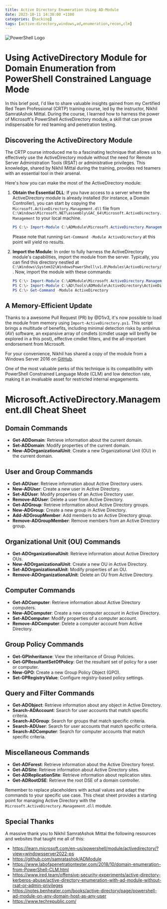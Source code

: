 ```yaml
---
title: Active Directory Enumeration Using AD-Module 
date: 2023-10-11 14:30:00 +1100
categories: [hacking]
tags: [active-directory,windows,ad,enumeration,recon,clm]
---
```


![PowerShell Logo](https://www.techrepublic.com/wp-content/uploads/2020/09/powershell.jpg)


# Using ActiveDirectory Module for Domain Enumeration from PowerShell Constrained Language Mode

In this brief post, I'd like to share valuable insights gained from my Certified Red Team Professional (CRTP) training course, led by the instructor, Nikhil SamratAshok Mittal. During the course, I learned how to harness the power of Microsoft's PowerShell ActiveDirectory module, a skill that can prove indispensable for red teaming and penetration testing.

## Discovering the ActiveDirectory Module

The CRTP course introduced me to a fascinating technique that allows us to effectively use the ActiveDirectory module without the need for Remote Server Administration Tools (RSAT) or administrative privileges. This knowledge, shared by Nikhil Mittal during the training, provides red teamers with an essential tool in their arsenal.

Here's how you can make the most of the ActiveDirectory module:

1. **Obtain the Essential DLL**: If you have access to a server where the ActiveDirectory module is already installed (for instance, a Domain Controller), you can start by copying the `Microsoft.ActiveDirectory.Management.dll` file from `C:\Windows\Microsoft.NET\assembly\GAC_64\Microsoft.ActiveDirectory.Management` to your local machine.

   ```powershell
   PS C:\> Import-Module C:\ADModule\Microsoft.ActiveDirectory.Management.dll -Verbose
   ```


    Please note that running `Get-Command -Module ActiveDirectory` at this point will yield no results.

2. **Import the Module**: In order to fully harness the ActiveDirectory module's capabilities, import the module  from the server. Typically, you can find this directory nestled at `C:\Windows\System32\WindowsPowerShell\v1.0\Modules\ActiveDirectory/`. Now, import the module with these commands:

    ```powershell
    PS C:\> Import-Module C:\ADModule\Microsoft.ActiveDirectory.Management.dll -Verbose
    PS C:\> Import-Module C:\AD\Tools\ADModule\ActiveDirectory\ActiveDirectory.psd1
    PS C:\> Get-Command -Module ActiveDirectory
    ```

## A Memory-Efficient Update 

Thanks to a awesome Pull Request (PR) by @D1iv3, it's now possible to load the module from memory using `Import-ActiveDirectory.ps1`. This script brings a multitude of benefits, including minimal detection risks by antivirus (AV) software, an expansive array of cmdlets (cmdlet usage will breifly be explored in a this post), effective cmdlet filters, and the all-important endorsement from Microsoft.

For your convenience, Nikhil has shared a copy of the module from a Windows Server 2016 on [GitHub](https://github.com/samratashok/ADModule).

One of the most valuable perks of this technique is its  compatibility with PowerShell Constrained Language Mode (CLM) and low detection rate, making it an invaluable asset for restricted internal engagements.


# Microsoft.ActiveDirectory.Management.dll Cheat Sheet

## Domain Commands

- **Get-ADDomain**: Retrieve information about the current domain.
- **Set-ADDomain**: Modify properties of the current domain.
- **New-ADOrganizationalUnit**: Create a new Organizational Unit (OU) in the current domain.

## User and Group Commands

- **Get-ADUser**: Retrieve information about Active Directory users.
- **New-ADUser**: Create a new user in Active Directory.
- **Set-ADUser**: Modify properties of an Active Directory user.
- **Remove-ADUser**: Delete a user from Active Directory.
- **Get-ADGroup**: Retrieve information about Active Directory groups.
- **New-ADGroup**: Create a new group in Active Directory.
- **Add-ADGroupMember**: Add members to an Active Directory group.
- **Remove-ADGroupMember**: Remove members from an Active Directory group.

## Organizational Unit (OU) Commands

- **Get-ADOrganizationalUnit**: Retrieve information about Active Directory OUs.
- **New-ADOrganizationalUnit**: Create a new OU in Active Directory.
- **Set-ADOrganizationalUnit**: Modify properties of an OU.
- **Remove-ADOrganizationalUnit**: Delete an OU from Active Directory.

## Computer Commands

- **Get-ADComputer**: Retrieve information about Active Directory computers.
- **New-ADComputer**: Create a new computer account in Active Directory.
- **Set-ADComputer**: Modify properties of a computer account.
- **Remove-ADComputer**: Delete a computer account from Active Directory.

## Group Policy Commands

- **Get-GPInheritance**: View the inheritance of Group Policies.
- **Get-GPResultantSetOfPolicy**: Get the resultant set of policy for a user or computer.
- **New-GPO**: Create a new Group Policy Object (GPO).
- **Set-GPRegistryValue**: Configure registry-based policy settings.

## Query and Filter Commands

- **Get-ADObject**: Retrieve information about any object in Active Directory.
- **Search-ADAccount**: Search for user accounts that match specific criteria.
- **Search-ADGroup**: Search for groups that match specific criteria.
- **Search-ADUser**: Search for user accounts that match specific criteria.
- **Search-ADComputer**: Search for computer accounts that match specific criteria.

## Miscellaneous Commands

- **Get-ADForest**: Retrieve information about the Active Directory forest.
- **Get-ADSite**: Retrieve information about Active Directory sites.
- **Get-ADReplicationSite**: Retrieve information about replication sites.
- **Get-ADRootDSE**: Retrieve the root DSE of a domain controller.

Remember to replace placeholders with actual values and adapt the commands to your specific use case. This cheat sheet provides a starting point for managing Active Directory with the `Microsoft.ActiveDirectory.Management.dll` module.




## Special Thanks

A massive thank you to Nikhil SamratAshok Mittal the following resources and websites that taught me all of this:

- https://learn.microsoft.com/en-us/powershell/module/activedirectory/?view=windowsserver2022-ps
- https://github.com/samratashok/ADModule
- https://www.labofapenetrationtester.com/2018/10/domain-enumeration-from-PowerShell-CLM.html
- https://www.ired.team/offensive-security-experiments/active-directory-kerberos-abuse/active-directory-enumeration-with-ad-module-without-rsat-or-admin-privileges
- https://notes.benheater.com/books/active-directory/page/powershell-ad-module-on-any-domain-host-as-any-user
- https://www.techrepublic.com/
